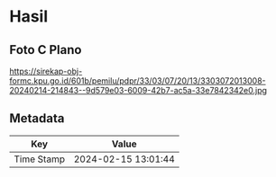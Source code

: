 # Hasil

## Foto C Plano

https://sirekap-obj-formc.kpu.go.id/601b/pemilu/pdpr/33/03/07/20/13/3303072013008-20240214-214843--9d579e03-6009-42b7-ac5a-33e7842342e0.jpg


## Metadata

| Key        | Value               |
| ---------- | ------------------- |
| Time Stamp | 2024-02-15 13:01:44 |



